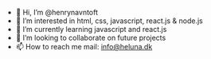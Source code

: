 - 👋 Hi, I’m @henrynavntoft
- 👀 I’m interested in html, css, javascript, react.js & node.js
- 🌱 I’m currently learning javascript and react.js
- 💞️ I’m looking to collaborate on future projects 
- 📫 How to reach me mail: info@heluna.dk

<!---
henrynavntoft/henrynavntoft is a ✨ special ✨ repository because its `README.md` (this file) appears on your GitHub profile.
You can click the Preview link to take a look at your changes.
--->
